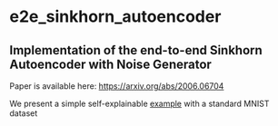 # e2e_sinkhorn_autoencoder

## Implementation of the end-to-end Sinkhorn Autoencoder with Noise Generator

Paper is available here: https://arxiv.org/abs/2006.06704

We present a simple self-explainable [example](MNIST_simple_example.ipynb) with a standard MNIST dataset
